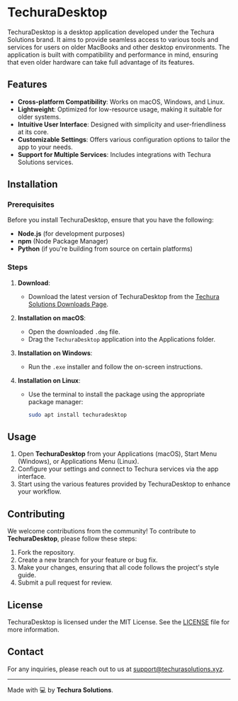 # TechuraDesktop

TechuraDesktop is a desktop application developed under the Techura Solutions brand. It aims to provide seamless access to various tools and services for users on older MacBooks and other desktop environments. The application is built with compatibility and performance in mind, ensuring that even older hardware can take full advantage of its features.

## Features

- **Cross-platform Compatibility**: Works on macOS, Windows, and Linux.
- **Lightweight**: Optimized for low-resource usage, making it suitable for older systems.
- **Intuitive User Interface**: Designed with simplicity and user-friendliness at its core.
- **Customizable Settings**: Offers various configuration options to tailor the app to your needs.
- **Support for Multiple Services**: Includes integrations with Techura Solutions services.

## Installation

### Prerequisites

Before you install TechuraDesktop, ensure that you have the following:

- **Node.js** (for development purposes)
- **npm** (Node Package Manager)
- **Python** (if you're building from source on certain platforms)

### Steps

1. **Download**:
   - Download the latest version of TechuraDesktop from the [Techura Solutions Downloads Page](https://techurasolutions.xyz/downloads).
   
2. **Installation on macOS**:
   - Open the downloaded `.dmg` file.
   - Drag the `TechuraDesktop` application into the Applications folder.
   
3. **Installation on Windows**:
   - Run the `.exe` installer and follow the on-screen instructions.
   
4. **Installation on Linux**:
   - Use the terminal to install the package using the appropriate package manager:
   
     ```bash
     sudo apt install techuradesktop
     ```

## Usage

1. Open **TechuraDesktop** from your Applications (macOS), Start Menu (Windows), or Applications Menu (Linux).
2. Configure your settings and connect to Techura services via the app interface.
3. Start using the various features provided by TechuraDesktop to enhance your workflow.

## Contributing

We welcome contributions from the community! To contribute to **TechuraDesktop**, please follow these steps:

1. Fork the repository.
2. Create a new branch for your feature or bug fix.
3. Make your changes, ensuring that all code follows the project's style guide.
4. Submit a pull request for review.

## License

TechuraDesktop is licensed under the MIT License. See the [LICENSE](LICENSE) file for more information.

## Contact

For any inquiries, please reach out to us at [support@techurasolutions.xyz](mailto:support@techurasolutions.xyz).

---

Made with 💻 by **Techura Solutions**.
